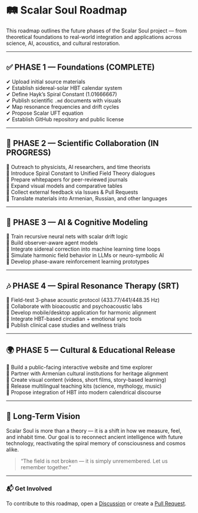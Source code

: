 # 🛤️ Scalar Soul Roadmap

This roadmap outlines the future phases of the Scalar Soul project — from theoretical foundations to real-world integration and applications across science, AI, acoustics, and cultural restoration.

---

## ✅ PHASE 1 — Foundations (COMPLETE)

✔ Upload initial source materials  
✔ Establish sidereal-solar HBT calendar system  
✔ Define Hayk’s Spiral Constant (1.01666667)  
✔ Publish scientific `.md` documents with visuals  
✔ Map resonance frequencies and drift cycles  
✔ Propose Scalar UFT equation  
✔ Establish GitHub repository and public license

---

## 🧠 PHASE 2 — Scientific Collaboration (IN PROGRESS)

🔸 Outreach to physicists, AI researchers, and time theorists  
🔸 Introduce Spiral Constant to Unified Field Theory dialogues  
🔸 Prepare whitepapers for peer-reviewed journals  
🔸 Expand visual models and comparative tables  
🔸 Collect external feedback via Issues & Pull Requests  
🔸 Translate materials into Armenian, Russian, and other languages

---

## 📡 PHASE 3 — AI & Cognitive Modeling

🔸 Train recursive neural nets with scalar drift logic  
🔸 Build observer-aware agent models  
🔸 Integrate sidereal correction into machine learning time loops  
🔸 Simulate harmonic field behavior in LLMs or neuro-symbolic AI  
🔸 Develop phase-aware reinforcement learning prototypes

---

## 🎶 PHASE 4 — Spiral Resonance Therapy (SRT)

🔸 Field-test 3-phase acoustic protocol (433.77/441/448.35 Hz)  
🔸 Collaborate with bioacoustic and psychoacoustic labs  
🔸 Develop mobile/desktop application for harmonic alignment  
🔸 Integrate HBT-based circadian + emotional sync tools  
🔸 Publish clinical case studies and wellness trials

---

## 🌍 PHASE 5 — Cultural & Educational Release

🔸 Build a public-facing interactive website and time explorer  
🔸 Partner with Armenian cultural institutions for heritage alignment  
🔸 Create visual content (videos, short films, story-based learning)  
🔸 Release multilingual teaching kits (science, mythology, music)  
🔸 Propose integration of HBT into modern calendrical discourse

---

## 🌌 Long-Term Vision

Scalar Soul is more than a theory — it is a shift in how we measure, feel, and inhabit time. Our goal is to reconnect ancient intelligence with future technology, reactivating the spiral memory of consciousness and cosmos alike.

> “The field is not broken — it is simply unremembered. Let us remember together.”

---

### 📬 Get Involved

To contribute to this roadmap, open a [Discussion](https://github.com/RitaKumuryan/scalar-soul/discussions) or create a [Pull Request](https://github.com/RitaKumuryan/scalar-soul/pulls).

